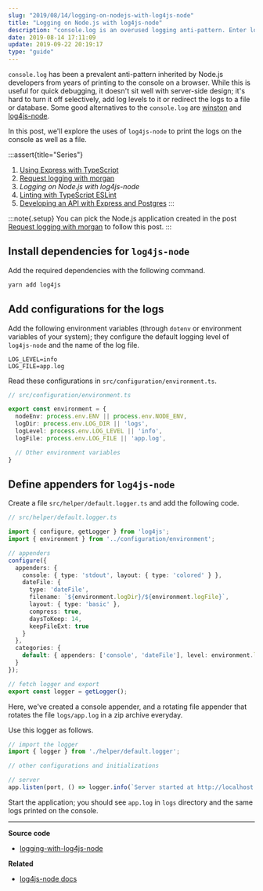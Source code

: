 ```yaml
---
slug: "2019/08/14/logging-on-nodejs-with-log4js-node"
title: "Logging on Node.js with log4js-node"
description: "console.log is an overused logging anti-pattern. Enter log4js, which offers enhanced logging capabilities for a more comprehensive server-side logging solution."
date: 2019-08-14 17:11:09
update: 2019-09-22 20:19:17
type: "guide"
---
```


`console.log` has been a prevalent anti-pattern inherited by Node.js developers from years of printing to the console on a browser. While this is useful for quick debugging, it doesn't sit well with server-side design; it's hard to turn it off selectively, add log levels to it or redirect the logs to a file or database. Some good alternatives to the `console.log` are [winston](https://github.com/winstonjs/winston) and [log4js-node](https://github.com/log4js-node/log4js-node).

In this post, we'll explore the uses of `log4js-node` to print the logs on the console as well as a file.

:::assert{title="Series"}
1. [Using Express with TypeScript](/post/2019/01/12/using-express-with-typescript/)
2. [Request logging with morgan](/post/2019/08/13/request-logging-with-morgan/)
3. *Logging on Node.js with log4js-node*
4. [Linting with TypeScript ESLint](/post/2019/08/16/linting-with-typescript-eslint/)
5. [Developing an API with Express and Postgres](/post/2019/08/19/developing-an-api-with-express-and-postgres/)
:::

:::note{.setup}
You can pick the Node.js application created in the post [Request logging with morgan](/post/2019/08/13/request-logging-with-morgan/) to follow this post.
:::

## Install dependencies for `log4js-node`

Add the required dependencies with the following command.

```sh
yarn add log4js
```

## Add configurations for the logs

Add the following environment variables (through `dotenv` or environment variables of your system); they configure the default logging level of `log4js-node` and the name of the log file.

```properties
LOG_LEVEL=info
LOG_FILE=app.log
```

Read these configurations in `src/configuration/environment.ts`.

```typescript
// src/configuration/environment.ts

export const environment = {
  nodeEnv: process.env.ENV || process.env.NODE_ENV,
  logDir: process.env.LOG_DIR || 'logs',
  logLevel: process.env.LOG_LEVEL || 'info',
  logFile: process.env.LOG_FILE || 'app.log',

  // Other environment variables
}
```

## Define appenders for `log4js-node`

Create a file `src/helper/default.logger.ts` and add the following code.

```typescript
// src/helper/default.logger.ts

import { configure, getLogger } from 'log4js';
import { environment } from '../configuration/environment';

// appenders
configure({
  appenders: {
    console: { type: 'stdout', layout: { type: 'colored' } },
    dateFile: {
      type: 'dateFile',
      filename: `${environment.logDir}/${environment.logFile}`,
      layout: { type: 'basic' },
      compress: true,
      daysToKeep: 14,
      keepFileExt: true
    }
  },
  categories: {
    default: { appenders: ['console', 'dateFile'], level: environment.logLevel }
  }
});

// fetch logger and export
export const logger = getLogger();
```

Here, we've created a console appender, and a rotating file appender that rotates the file `logs/app.log` in a zip archive everyday.

Use this logger as follows.

```typescript
// import the logger
import { logger } from './helper/default.logger';

// other configurations and initializations 

// server
app.listen(port, () => logger.info(`Server started at http://localhost:${port}`));
```

Start the application; you should see `app.log` in `logs` directory and the same logs printed on the console.

---

**Source code**

- [logging-with-log4js-node](https://github.com/Microflash/guides/tree/main/nodejs/logging-with-log4js-node)

**Related**

- [log4js-node docs](https://log4js-node.github.io/log4js-node/index.html)
